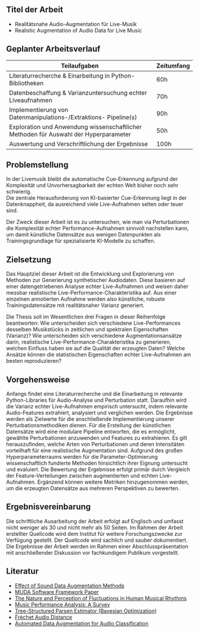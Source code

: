 ## **Titel der Arbeit**  

- Realitätsnahe Audio-Augmentation für Live-Musik
- Realistic Augmentation of Audio Data for Live Music


## **Geplanter Arbeitsverlauf**

| Teilaufgaben                                                                         | Zeitumfang |
| ------------------------------------------------------------------------------------ | ---------- |
| Literaturrecherche & Einarbeitung in Python-Bibliotheken                             | 60h        |
| Datenbeschaffung & Varianzuntersuchung echter Liveaufnahmen                          | 70h        |
| Implementierung von Datenmanipulations-/Extraktions- Pipeline(s)                     | 90h        |
| Exploration und Anwendung wissenschaftlicher Methoden für Auswahl der Hyperparameter | 50h        |
| Auswertung und Verschriftlichung der Ergebnisse                                      | 100h       |

## **Problemstellung**

In der Livemusik bleibt die automatische Cue-Erkennung aufgrund der Komplexität und Unvorhersagbarkeit der echten Welt bisher noch sehr schwierig.   
Die zentrale Herausforderung von KI-basierter Cue-Erkennung liegt in der Datenknappheit, da ausreichend viele Live-Aufnahmen selten oder teuer sind.

Der Zweck dieser Arbeit ist es zu untersuchen, wie man via Perturbationen die Komplexität echter Performance-Aufnahmen sinnvoll nachstellen kann, um damit künstliche Datensätze aus wenigen Datenpunkten als Trainingsgrundlage für spezialisierte KI-Modelle zu schaffen.

## **Zielsetzung**

Das Hauptziel dieser Arbeit ist die Entwicklung und Explorierung von Methoden zur Generierung synthetischer Audiodaten. 
Diese basieren auf einer datengetriebenen Analyse echter Live-Aufnahmen und weisen daher messbar realistische Live-Performance-Charakteristika auf.
Aus einer einzelnen annotierten Aufnahme werden also künstliche, robuste Trainingsdatensätze mit realitätsnaher Varianz generiert.

Die Thesis soll im Wesentlichen drei Fragen in dieser Reihenfolge beantworten:
Wie unterscheiden sich verschiedene Live-Performances desselben Musikstücks in zeitlichen und spektralen Eigenschaften (Varianz)?
Wie unterscheiden sich verschiedene Augmentationsansätze darin, realistische Live-Performance-Charakteristika zu generieren, welchen Einfluss haben sie auf die Qualität der erzeugten Daten? 
Welche Ansätze können die statistischen Eigenschaften echter Live-Aufnahmen am besten reproduzieren?



## **Vorgehensweise**

Anfangs findet eine Literaturrecherche und die Einarbeitung in relevante Python-Libraries für Audio-Analyse und Perturbation statt.
Daraufhin wird die Varianz echter Live-Aufnahmen empirisch untersucht, indem relevante Audio-Features extrahiert, analysiert und verglichen werden. Die Ergebnisse werden als Zielwerte für die anschließende Implementierung unserer Perturbationsmethodiken dienen. 
Für die Erstellung der künstlichen Datensätze wird eine modulare Pipeline entworfen, die es ermöglicht, gewählte Perturbationen anzuwenden und Features zu extrahieren.
Es gilt herauszufinden, welche Arten von Perturbationen und deren Intensitäten vorteilhaft für eine realistische Augmentation sind.
Aufgrund des großen Hyperparameterraums werden für die Parameter-Optimierung wissenschaftlich fundierte Methoden hinsichtlich ihrer Eignung untersucht und evaluiert.
Die Bewertung der Ergebnisse erfolgt primär durch Vergleich der Feature-Verteilungen zwischen augmentierten und echten Live-Aufnahmen.
Ergänzend können weitere Metriken hinzugenommen werden, um die erzeugten Datensätze aus mehreren Perspektiven zu bewerten.


## **Ergebnisvereinbarung**
Die schriftliche Ausarbeitung der Arbeit erfolgt auf Englisch und umfasst nicht weniger als 30 und nicht mehr als 50 Seiten. Im Rahmen der Arbeit erstellter Quellcode wird dem Institut für weitere Forschungszwecke zur Verfügung gestellt. 
Der Quellcode wird sachlich und sauber dokumentiert. 
Die Ergebnisse der Arbeit werden im Rahmen einer Abschlusspräsentation mit anschließender Diskussion vor fachkundigem Publikum vorgestellt.

## Literatur
- [Effect of Sound Data Augmentation Methods](https://transactions.ismir.net/articles/10.5334/tismir.26)
- [MUDA Software Framework Paper](https://brianmcfee.net/papers/ismir2015_augmentation.pdf)
- [The Nature and Perception of Fluctuations in Human Musical Rhythms](https://pmc.ncbi.nlm.nih.gov/articles/PMC3202537/)
- [Music Performance Analysis: A Survey](https://arxiv.org/abs/1907.00178)
- [Tree-Structured Parsen Estimator (Bayesian Optimization)](https://arxiv.org/pdf/2304.11127)
- [Fréchet Audio Distance](https://www.isca-archive.org/interspeech_2019/kilgour19_interspeech.html)
- [Automated Data Augmentation for Audio Classification](https://dl.acm.org/doi/10.1109/TASLP.2024.3402049)